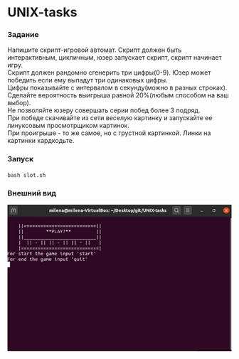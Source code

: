 # UNIX-tasks
### Задание   
Напишите скрипт-игровой автомат. Скрипт должен быть интерактивным, цикличным, юзер запускает скрипт, скрипт начинает игру.  
Скрипт должен рандомно сгенерить три цифры(0-9). Юзер может победить если ему выпадут три одинаковых цифры.  
Цифры показывайте с интервалом в секунду(можно в разных строках). Сделайте вероятность выигрыша равной 20%(любым способом на ваш выбор).  
Не позволяйте юзеру совершать серии побед более 3 подряд.  
При победе скачивайте из сети веселую картинку и запускайте ее линуксовым просмотрщиком картинок.  
При проигрыше - то же самое, но с грустной картинкой. Линки на картинки хардкодьте.  

### Запуск
`bash slot.sh`  

### Внешний вид  
![](look.png)  